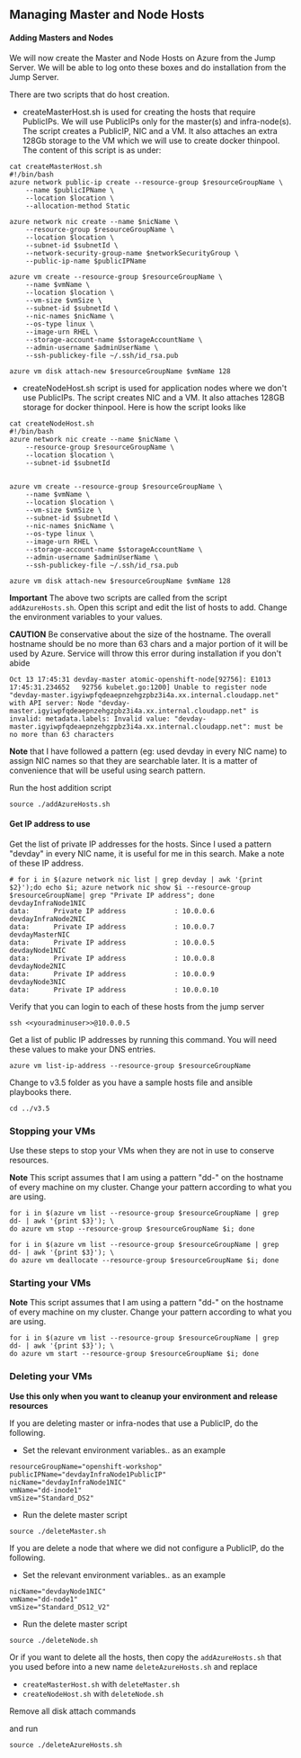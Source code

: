 ## Managing Master and Node Hosts

#### Adding Masters and Nodes

We will now create the Master and Node Hosts on Azure from the Jump Server. We will be able to log onto these boxes and do installation from the Jump Server.

There are two scripts that do host creation. 

* createMasterHost.sh is used for creating the hosts that require PublicIPs. We will use PublicIPs only for the master(s) and infra-node(s). The script creates a PublicIP, NIC and a VM. It also attaches an extra 128Gb storage to the VM which we will use to create docker thinpool. The content of this script is as under:

```
cat createMasterHost.sh 
#!/bin/bash
azure network public-ip create --resource-group $resourceGroupName \
    --name $publicIPName \
    --location $location \
    --allocation-method Static

azure network nic create --name $nicName \
    --resource-group $resourceGroupName \
    --location $location \
    --subnet-id $subnetId \
    --network-security-group-name $networkSecurityGroup \
    --public-ip-name $publicIPName  

azure vm create --resource-group $resourceGroupName \
    --name $vmName \
    --location $location \
    --vm-size $vmSize \
    --subnet-id $subnetId \
    --nic-names $nicName \
    --os-type linux \
    --image-urn RHEL \
    --storage-account-name $storageAccountName \
    --admin-username $adminUserName \
    --ssh-publickey-file ~/.ssh/id_rsa.pub

azure vm disk attach-new $resourceGroupName $vmName 128

```

* createNodeHost.sh script is used for application nodes where we don't use PublicIPs. The script creates NIC and a VM. It also attaches 128GB storage for docker thinpool. Here is how the script looks like

```
cat createNodeHost.sh 
#!/bin/bash
azure network nic create --name $nicName \
    --resource-group $resourceGroupName \
    --location $location \
    --subnet-id $subnetId  	             


azure vm create --resource-group $resourceGroupName \
    --name $vmName \
    --location $location \
    --vm-size $vmSize \
    --subnet-id $subnetId \
    --nic-names $nicName \
    --os-type linux \
    --image-urn RHEL \
    --storage-account-name $storageAccountName \
    --admin-username $adminUserName \
    --ssh-publickey-file ~/.ssh/id_rsa.pub
    
azure vm disk attach-new $resourceGroupName $vmName 128
```

**Important** The above two scripts are called from the script `addAzureHosts.sh`. Open this script and edit the list of hosts to add. Change the environment variables to your values. 

**CAUTION** Be conservative about the size of the hostname. The overall hostname should be no more than 63 chars and a major portion of it will be used by Azure. Service will throw this error during installation if you don't abide
```
Oct 13 17:45:31 devday-master atomic-openshift-node[92756]: E1013 17:45:31.234652   92756 kubelet.go:1200] Unable to register node "devday-master.igyiwpfqdeaepnzehgzpbz3i4a.xx.internal.cloudapp.net" with API server: Node "devday-master.igyiwpfqdeaepnzehgzpbz3i4a.xx.internal.cloudapp.net" is invalid: metadata.labels: Invalid value: "devday-master.igyiwpfqdeaepnzehgzpbz3i4a.xx.internal.cloudapp.net": must be no more than 63 characters
```


**Note** that I have followed a pattern (eg: used devday in every NIC name) to assign NIC names so that they are searchable later. It is a matter of convenience that will be useful using search pattern. 

Run the host addition script

```
source ./addAzureHosts.sh
```

#### Get IP address to use

Get the list of private IP addresses for the hosts. Since I used a pattern "devday" in every NIC name, it is useful for me in this search. Make a note of these IP address. 

```
# for i in $(azure network nic list | grep devday | awk '{print $2}');do echo $i; azure network nic show $i --resource-group $resourceGroupName| grep "Private IP address"; done
devdayInfraNode1NIC
data:      Private IP address            : 10.0.0.6
devdayInfraNode2NIC
data:      Private IP address            : 10.0.0.7
devdayMasterNIC
data:      Private IP address            : 10.0.0.5
devdayNode1NIC
data:      Private IP address            : 10.0.0.8
devdayNode2NIC
data:      Private IP address            : 10.0.0.9
devdayNode3NIC
data:      Private IP address            : 10.0.0.10
```

Verify that you can login to each of these hosts from the jump server 
```
ssh <<youradminuser>>@10.0.0.5
```

Get a list of public IP addresses by running this command. You will need these values to make your DNS entries.

```
azure vm list-ip-address --resource-group $resourceGroupName 
```

Change to v3.5 folder as you have a sample hosts file and ansible playbooks there.

```
cd ../v3.5
```

### Stopping your VMs
Use these steps to stop your VMs when they are not in use to conserve resources.

**Note** This script assumes that I am using a pattern "dd-" on the hostname of every machine on my cluster. Change your pattern according to what you are using.

```
for i in $(azure vm list --resource-group $resourceGroupName | grep dd- | awk '{print $3}'); \
do azure vm stop --resource-group $resourceGroupName $i; done

for i in $(azure vm list --resource-group $resourceGroupName | grep dd- | awk '{print $3}'); \
do azure vm deallocate --resource-group $resourceGroupName $i; done

```

### Starting your VMs

**Note** This script assumes that I am using a pattern "dd-" on the hostname of every machine on my cluster. Change your pattern according to what you are using.

```
for i in $(azure vm list --resource-group $resourceGroupName | grep dd- | awk '{print $3}'); \
do azure vm start --resource-group $resourceGroupName $i; done

```


### Deleting your VMs

**Use this only when you want to cleanup your environment and release resources**

If you are deleting master or infra-nodes that use a PublicIP, do the following.

* Set the relevant environment variables.. as an example

```
resourceGroupName="openshift-workshop"
publicIPName="devdayInfraNode1PublicIP"
nicName="devdayInfraNode1NIC"
vmName="dd-inode1"
vmSize="Standard_DS2"
``` 

* Run the delete master script

```
source ./deleteMaster.sh
```


If you are delete a node that where we did not configure a PublicIP, do the following.

* Set the relevant environment variables.. as an example

```
nicName="devdayNode1NIC"
vmName="dd-node1"
vmSize="Standard_DS12_V2"
``` 

* Run the delete master script

```
source ./deleteNode.sh
```

Or if you want to delete all the hosts, then copy the `addAzureHosts.sh` that you used before into a new name `deleteAzureHosts.sh` and replace 
* `createMasterHost.sh` with `deleteMaster.sh`
* `createNodeHost.sh` with `deleteNode.sh`

Remove all disk attach commands

and run

```
source ./deleteAzureHosts.sh
``` 
